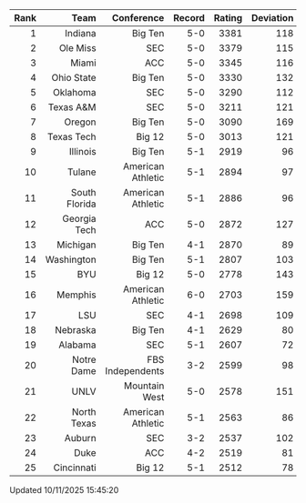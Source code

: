 | Rank  | Team                 | Conference           | Record   | Rating | Deviation |
| ---:  | ---:                 | ---:                 | ---:     | ---:   | ---:      |
| 1     | Indiana              | Big Ten              | 5-0      | 3381   | 118       |
| 2     | Ole Miss             | SEC                  | 5-0      | 3379   | 115       |
| 3     | Miami                | ACC                  | 5-0      | 3345   | 116       |
| 4     | Ohio State           | Big Ten              | 5-0      | 3330   | 132       |
| 5     | Oklahoma             | SEC                  | 5-0      | 3290   | 112       |
| 6     | Texas A&M            | SEC                  | 5-0      | 3211   | 121       |
| 7     | Oregon               | Big Ten              | 5-0      | 3090   | 169       |
| 8     | Texas Tech           | Big 12               | 5-0      | 3013   | 121       |
| 9     | Illinois             | Big Ten              | 5-1      | 2919   | 96        |
| 10    | Tulane               | American Athletic    | 5-1      | 2894   | 97        |
| 11    | South Florida        | American Athletic    | 5-1      | 2886   | 96        |
| 12    | Georgia Tech         | ACC                  | 5-0      | 2872   | 127       |
| 13    | Michigan             | Big Ten              | 4-1      | 2870   | 89        |
| 14    | Washington           | Big Ten              | 5-1      | 2807   | 103       |
| 15    | BYU                  | Big 12               | 5-0      | 2778   | 143       |
| 16    | Memphis              | American Athletic    | 6-0      | 2703   | 159       |
| 17    | LSU                  | SEC                  | 4-1      | 2698   | 109       |
| 18    | Nebraska             | Big Ten              | 4-1      | 2629   | 80        |
| 19    | Alabama              | SEC                  | 5-1      | 2607   | 72        |
| 20    | Notre Dame           | FBS Independents     | 3-2      | 2599   | 98        |
| 21    | UNLV                 | Mountain West        | 5-0      | 2578   | 151       |
| 22    | North Texas          | American Athletic    | 5-1      | 2563   | 86        |
| 23    | Auburn               | SEC                  | 3-2      | 2537   | 102       |
| 24    | Duke                 | ACC                  | 4-2      | 2519   | 81        |
| 25    | Cincinnati           | Big 12               | 5-1      | 2512   | 78        |

Updated 10/11/2025 15:45:20
